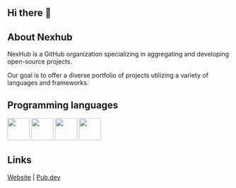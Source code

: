 ## Hi there 👋

## About Nexhub

NexHub is a GitHub organization specializing in aggregating and developing open-source projects. 

Our goal is to offer a diverse portfolio of projects utilizing a variety of languages and frameworks.

## Programming languages

<img src="https://cdn.jsdelivr.net/gh/devicons/devicon@latest/icons/swift/swift-original.svg" width="50" /> <img src="https://cdn.jsdelivr.net/gh/devicons/devicon@latest/icons/dart/dart-original.svg" width="50" />  <img src="https://cdn.jsdelivr.net/gh/devicons/devicon@latest/icons/kotlin/kotlin-original.svg" width="50" />  <img src="https://cdn.jsdelivr.net/gh/devicons/devicon@latest/icons/javascript/javascript-original.svg" width="50" />

## Links

[Website](https://nexhub.fr/) |
[Pub.dev](https://pub.dev/publishers/nexhub.fr/)
